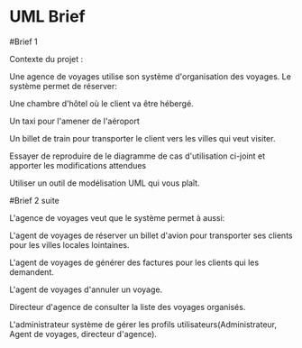 # UML Brief

#Brief 1

Contexte du projet :

Une agence de voyages utilise son système d'organisation des voyages. Le système permet de réserver:

Une chambre d'hôtel où le client va être hébergé.

Un taxi pour l'amener de l'aéroport

Un billet de train pour transporter le client vers les villes qui veut visiter.

Essayer de reproduire de le diagramme de cas d'utilisation ci-joint et apporter les modifications attendues

Utiliser un outil de modélisation UML qui vous plaît.

#Brief 2 suite 

L'agence de voyages veut que le système permet à aussi:

L'agent de voyages de réserver un billet d'avion pour transporter ses clients pour les villes locales lointaines.


L'agent de voyages de générer des factures pour les clients qui les demandent.


L'agent de voyages d'annuler un voyage.


Directeur d'agence de consulter la liste des voyages organisés.


L'administrateur système de gérer les profils utilisateurs(Administrateur, Agent de voyages, directeur d'agence).
